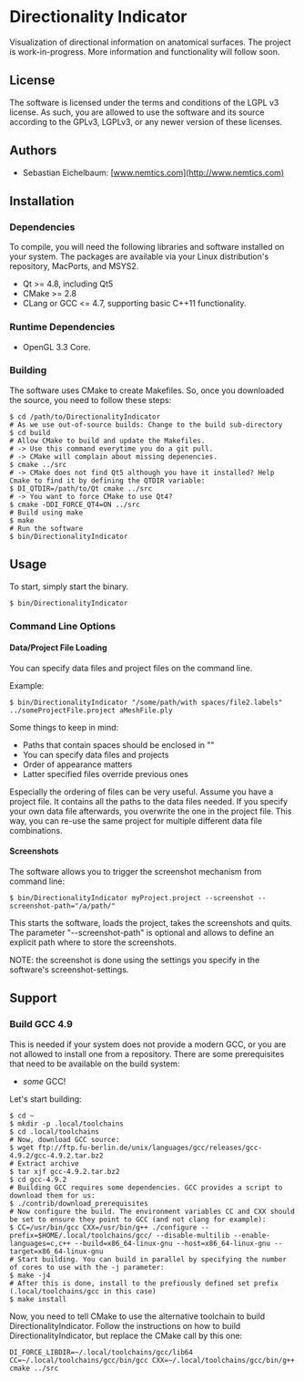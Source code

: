 # Directionality Indicator

Visualization of directional information on anatomical surfaces. The project is work-in-progress. More information and functionality will follow soon.

## License

The software is licensed under the terms and conditions of the LGPL v3 license.
As such, you are allowed to use the software and its source according to the GPLv3, LGPLv3, or any newer version of these licenses.

## Authors

* Sebastian Eichelbaum: [www.nemtics.com](http://www.nemtics.com)

## Installation

### Dependencies

To compile, you will need the following libraries and software installed on your system. The packages are available via your Linux distribution's
repository, MacPorts, and MSYS2.

* Qt >= 4.8, including Qt5
* CMake >= 2.8
* CLang or GCC <= 4.7, supporting basic C++11 functionality.

### Runtime Dependencies

* OpenGL 3.3 Core.

### Building

The software uses CMake to create Makefiles. So, once you downloaded the source, you need to follow these steps:

```shell
$ cd /path/to/DirectionalityIndicator
# As we use out-of-source builds: Change to the build sub-directory
$ cd build
# Allow CMake to build and update the Makefiles. 
# -> Use this command everytime you do a git pull.
# -> CMake will complain about missing depenencies.
$ cmake ../src
# -> CMake does not find Qt5 although you have it installed? Help Cmake to find it by defining the QTDIR variable:
$ DI_QTDIR=/path/to/Qt cmake ../src
# -> You want to force CMake to use Qt4?
$ cmake -DDI_FORCE_QT4=ON ../src
# Build using make
$ make
# Run the software
$ bin/DirectionalityIndicator
```

## Usage

To start, simply start the binary.

```shell
$ bin/DirectionalityIndicator
```

### Command Line Options

#### Data/Project File Loading
You can specify data files and project files on the command line. 

Example:
```shell
$ bin/DirectionalityIndicator "/some/path/with spaces/file2.labels" ../someProjectFile.project aMeshFile.ply  
```

Some things to keep in mind:
* Paths that contain spaces should be enclosed in ""
* You can specify data files and projects
* Order of appearance matters
 * Latter specified files override previous ones

Especially the ordering of files can be very useful. Assume you have a project file. It contains all the paths to the data files needed. If you
specify your own data file afterwards, you overwrite the one in the project file. This way, you can re-use the same project for multiple different 
data file combinations.

#### Screenshots
The software allows you to trigger the screenshot mechanism from command line:
```shell
$ bin/DirectionalityIndicator myProject.project --screenshot --screenshot-path="/a/path/"
```

This starts the software, loads the project, takes the screenshots and quits. The parameter "--screenshot-path" is optional and allows to define 
an explicit path where to store the screenshots. 

NOTE: the screenshot is done using the settings you specify in the software's screenshot-settings.

## Support

### Build GCC 4.9

This is needed if your system does not provide a modern GCC, or you are not allowed to install one from a repository. There are some prerequisites
that need to be available on the build system:

* _some_ GCC!

Let's start building:

```shell
$ cd ~
$ mkdir -p .local/toolchains
$ cd .local/toolchains
# Now, download GCC source:
$ wget ftp://ftp.fu-berlin.de/unix/languages/gcc/releases/gcc-4.9.2/gcc-4.9.2.tar.bz2
# Extract archive
$ tar xjf gcc-4.9.2.tar.bz2
$ cd gcc-4.9.2
# Building GCC requires some dependencies. GCC provides a script to download them for us:
$ ./contrib/download_prerequisites
# Now configure the build. The environment variables CC and CXX should be set to ensure they point to GCC (and not clang for example):
$ CC=/usr/bin/gcc CXX=/usr/bin/g++ ./configure --prefix=$HOME/.local/toolchains/gcc/ --disable-multilib --enable-languages=c,c++ --build=x86_64-linux-gnu --host=x86_64-linux-gnu --target=x86_64-linux-gnu
# Start building. You can build in parallel by specifying the number of cores to use with the -j parameter:
$ make -j4
# After this is done, install to the prefiously defined set prefix (.local/toolchains/gcc in this case)
$ make install
```

Now, you need to tell CMake to use the alternative toolchain to build DirectionalityIndicator. Follow the instructions on how to build
DirectionalityIndicator, but replace the CMake call by this one:

```shell
DI_FORCE_LIBDIR=~/.local/toolchains/gcc/lib64 CC=~/.local/toolchains/gcc/bin/gcc CXX=~/.local/toolchains/gcc/bin/g++ cmake ../src
```


